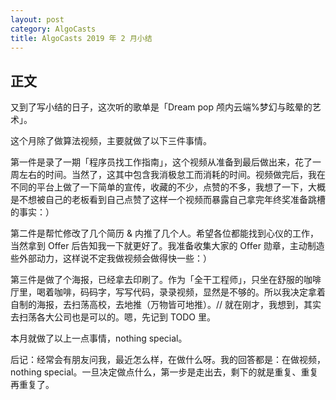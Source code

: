```yaml
---
layout: post
category: AlgoCasts
title: AlgoCasts 2019 年 2 月小结
---
```


## 正文

又到了写小结的日子，这次听的歌单是「Dream pop 颅内云端%梦幻与眩晕的艺术」。

这个月除了做算法视频，主要就做了以下三件事情。

第一件是录了一期「程序员找工作指南」，这个视频从准备到最后做出来，花了一周左右的时间。当然了，这其中包含我消极怠工而消耗的时间。视频做完后，我在不同的平台上做了一下简单的宣传，收藏的不少，点赞的不多，我想了一下，大概是不想被自己的老板看到自己点赞了这样一个视频而暴露自己拿完年终奖准备跳槽的事实：）

第二件是帮忙修改了几个简历 & 内推了几个人。希望各位都能找到心仪的工作，当然拿到 Offer 后告知我一下就更好了。我准备收集大家的 Offer 勋章，主动制造些外部动力，这样说不定我做视频会做得快一些：）

第三件是做了个海报，已经拿去印刷了。作为「全干工程师」，只坐在舒服的咖啡厅里，喝着咖啡，码码字，写写代码，录录视频，显然是不够的。所以我决定拿着自制的海报，去扫荡高校，去地推（万物皆可地推）。// 就在刚才，我想到，其实去扫荡各大公司也是可以的。嗯，先记到 TODO 里。

本月就做了以上一点事情，nothing special。

后记：经常会有朋友问我，最近怎么样，在做什么呀。我的回答都是：在做视频，nothing special。一旦决定做点什么，第一步是走出去，剩下的就是重复、重复再重复了。
